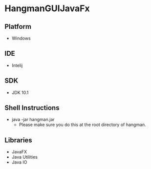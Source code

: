 # HangmanGUIJavaFx

## Platform
* Windows
## IDE
* Intelij 
## SDK
* JDK 10.1
## Shell Instructions
* java -jar hangman.jar
	- Please make sure you do this at the root directory of hangman.
## Libraries
* JavaFX
* Java Utilities
* Java IO


	